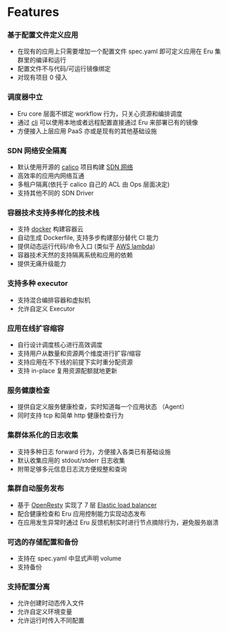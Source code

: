 # Features

### 基于配置文件定义应用

- 在现有的应用上只需要增加一个配置文件 spec.yaml 即可定义应用在 Eru 集群里的编译和运行
- 配置文件不与代码/可运行镜像绑定
- 对现有项目 0 侵入

### 调度器中立

- Eru core 层面不绑定 workflow 行为，只关心资源和编排调度
- 通过 [cli](https://github.com/projecteru2/cli) 可以使用本地或者远程配置直接通过 Eru 来部署已有的镜像
- 方便接入上层应用 PaaS 亦或是现有的其他基础设施

### SDN 网络安全隔离

- 默认使用开源的 [calico](https://github.com/projectcalico/calico) 项目构建 [SDN 网络](https://zh.wikipedia.org/wiki/%E8%BB%9F%E9%AB%94%E5%AE%9A%E7%BE%A9%E7%B6%B2%E8%B7%AF)
- 高效率的应用内网络互通
- 多租户隔离(依托于 calico 自己的 ACL 由 Ops 层面决定)
- 支持其他不同的 SDN Driver

### 容器技术支持多样化的技术栈

- 支持 [docker](https://github.com/moby/moby) 构建容器云
- 自动生成 Dockerfile, 支持多步构建部分替代 CI 能力
- 提供动态运行代码/命令入口 (类似于 [AWS lambda](https://aws.amazon.com/cn/lambda/))
- 容器技术天然的支持隔离系统和应用的依赖
- 提供无痛升级能力

### 支持多种 executor

- 支持混合编排容器和虚拟机
- 允许自定义 Executor

### 应用在线扩容缩容

- 自行设计调度核心进行高效调度
- 支持用户从数量和资源两个维度进行扩容/缩容
- 支持应用在不下线的前提下实时重分配资源
- 支持 in-place 复用资源配额就地更新

### 服务健康检查

- 提供自定义服务健康检查，实时知道每一个应用状态 （Agent）
- 同时支持 tcp 和简单 http 健康检查行为

### 集群体系化的日志收集

- 支持多种日志 forward 行为，方便接入各类已有基础设施
- 默认收集应用的 stdout/stderr 日志收集
- 附带足够多元信息日志流方便规整和查询

### 集群自动服务发布

- 基于 [OpenResty](https://openresty.org/en/) 实现了 7 层 [Elastic load balancer](https://github.com/projecteru2/elb)
- 配合健康检查和 Eru 应用控制能力实现动态发布
- 在应用发生异常时通过 Eru 反馈机制实时进行节点摘除行为，避免服务崩溃

### 可选的存储配置和备份

- 支持在 spec.yaml 中显式声明 volume
- 支持备份

### 支持配置分离

- 允许创建时动态传入文件
- 允许自定义环境变量
- 允许运行时传入不同配置
